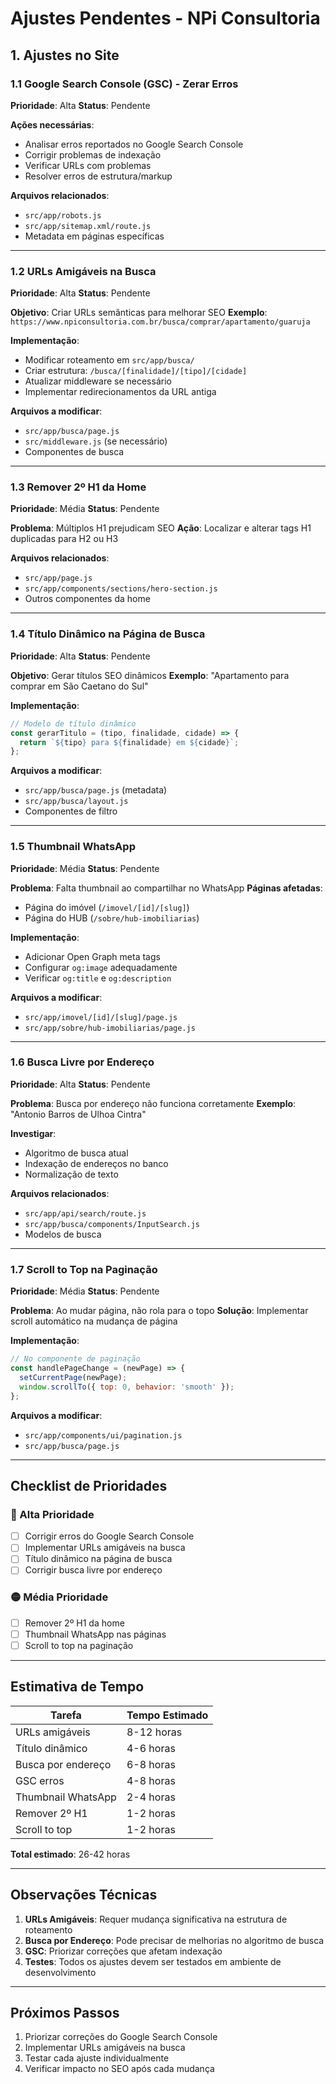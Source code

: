 # Ajustes Pendentes - NPi Consultoria

## 1. Ajustes no Site

### 1.1 Google Search Console (GSC) - Zerar Erros
**Prioridade**: Alta
**Status**: Pendente

**Ações necessárias**:
- Analisar erros reportados no Google Search Console
- Corrigir problemas de indexação
- Verificar URLs com problemas
- Resolver erros de estrutura/markup

**Arquivos relacionados**:
- `src/app/robots.js`
- `src/app/sitemap.xml/route.js`
- Metadata em páginas específicas

---

### 1.2 URLs Amigáveis na Busca
**Prioridade**: Alta
**Status**: Pendente

**Objetivo**: Criar URLs semânticas para melhorar SEO
**Exemplo**: `https://www.npiconsultoria.com.br/busca/comprar/apartamento/guaruja`

**Implementação**:
- Modificar roteamento em `src/app/busca/`
- Criar estrutura: `/busca/[finalidade]/[tipo]/[cidade]`
- Atualizar middleware se necessário
- Implementar redirecionamentos da URL antiga

**Arquivos a modificar**:
- `src/app/busca/page.js`
- `src/middleware.js` (se necessário)
- Componentes de busca

---

### 1.3 Remover 2º H1 da Home
**Prioridade**: Média
**Status**: Pendente

**Problema**: Múltiplos H1 prejudicam SEO
**Ação**: Localizar e alterar tags H1 duplicadas para H2 ou H3

**Arquivos relacionados**:
- `src/app/page.js`
- `src/app/components/sections/hero-section.js`
- Outros componentes da home

---

### 1.4 Título Dinâmico na Página de Busca
**Prioridade**: Alta
**Status**: Pendente

**Objetivo**: Gerar títulos SEO dinâmicos
**Exemplo**: "Apartamento para comprar em São Caetano do Sul"

**Implementação**:
```javascript
// Modelo de título dinâmico
const gerarTitulo = (tipo, finalidade, cidade) => {
  return `${tipo} para ${finalidade} em ${cidade}`;
};
```

**Arquivos a modificar**:
- `src/app/busca/page.js` (metadata)
- `src/app/busca/layout.js`
- Componentes de filtro

---

### 1.5 Thumbnail WhatsApp
**Prioridade**: Média
**Status**: Pendente

**Problema**: Falta thumbnail ao compartilhar no WhatsApp
**Páginas afetadas**:
- Página do imóvel (`/imovel/[id]/[slug]`)
- Página do HUB (`/sobre/hub-imobiliarias`)

**Implementação**:
- Adicionar Open Graph meta tags
- Configurar `og:image` adequadamente
- Verificar `og:title` e `og:description`

**Arquivos a modificar**:
- `src/app/imovel/[id]/[slug]/page.js`
- `src/app/sobre/hub-imobiliarias/page.js`

---

### 1.6 Busca Livre por Endereço
**Prioridade**: Alta
**Status**: Pendente

**Problema**: Busca por endereço não funciona corretamente
**Exemplo**: "Antonio Barros de Ulhoa Cintra"

**Investigar**:
- Algoritmo de busca atual
- Indexação de endereços no banco
- Normalização de texto

**Arquivos relacionados**:
- `src/app/api/search/route.js`
- `src/app/busca/components/InputSearch.js`
- Modelos de busca

---

### 1.7 Scroll to Top na Paginação
**Prioridade**: Média
**Status**: Pendente

**Problema**: Ao mudar página, não rola para o topo
**Solução**: Implementar scroll automático na mudança de página

**Implementação**:
```javascript
// No componente de paginação
const handlePageChange = (newPage) => {
  setCurrentPage(newPage);
  window.scrollTo({ top: 0, behavior: 'smooth' });
};
```

**Arquivos a modificar**:
- `src/app/components/ui/pagination.js`
- `src/app/busca/page.js`

---

## Checklist de Prioridades

### 🔴 Alta Prioridade
- [ ] Corrigir erros do Google Search Console
- [ ] Implementar URLs amigáveis na busca
- [ ] Título dinâmico na página de busca
- [ ] Corrigir busca livre por endereço

### 🟡 Média Prioridade
- [ ] Remover 2º H1 da home
- [ ] Thumbnail WhatsApp nas páginas
- [ ] Scroll to top na paginação

---

## Estimativa de Tempo

| Tarefa | Tempo Estimado |
|--------|----------------|
| URLs amigáveis | 8-12 horas |
| Título dinâmico | 4-6 horas |
| Busca por endereço | 6-8 horas |
| GSC erros | 4-8 horas |
| Thumbnail WhatsApp | 2-4 horas |
| Remover 2º H1 | 1-2 horas |
| Scroll to top | 1-2 horas |

**Total estimado**: 26-42 horas

---

## Observações Técnicas

1. **URLs Amigáveis**: Requer mudança significativa na estrutura de roteamento
2. **Busca por Endereço**: Pode precisar de melhorias no algoritmo de busca
3. **GSC**: Priorizar correções que afetam indexação
4. **Testes**: Todos os ajustes devem ser testados em ambiente de desenvolvimento

---

## Próximos Passos

1. Priorizar correções do Google Search Console
2. Implementar URLs amigáveis na busca
3. Testar cada ajuste individualmente
4. Verificar impacto no SEO após cada mudança